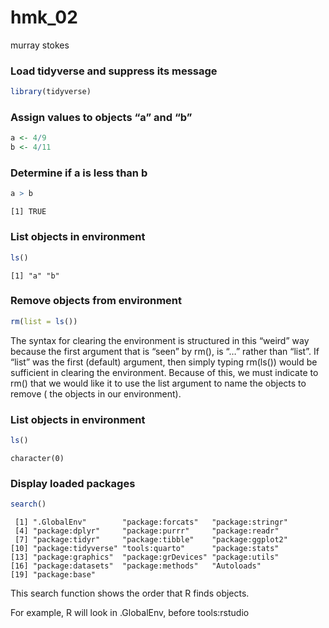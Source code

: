 hmk_02
================
murray stokes

### Load tidyverse and suppress its message

``` r
library(tidyverse)
```

### Assign values to objects “a” and “b”

``` r
a <- 4/9
b <- 4/11
```

### Determine if a is less than b

``` r
a > b
```

    [1] TRUE

### List objects in environment

``` r
ls()
```

    [1] "a" "b"

### Remove objects from environment

``` r
rm(list = ls())
```

The syntax for clearing the environment is structured in this “weird”
way because the first argument that is “seen” by rm(), is “…” rather
than “list”. If “list” was the first (default) argument, then simply
typing rm(ls()) would be sufficient in clearing the environment. Because
of this, we must indicate to rm() that we would like it to use the list
argument to name the objects to remove ( the objects in our
environment).

### List objects in environment

``` r
ls()
```

    character(0)

### Display loaded packages

``` r
search()
```

     [1] ".GlobalEnv"        "package:forcats"   "package:stringr"  
     [4] "package:dplyr"     "package:purrr"     "package:readr"    
     [7] "package:tidyr"     "package:tibble"    "package:ggplot2"  
    [10] "package:tidyverse" "tools:quarto"      "package:stats"    
    [13] "package:graphics"  "package:grDevices" "package:utils"    
    [16] "package:datasets"  "package:methods"   "Autoloads"        
    [19] "package:base"     

This search function shows the order that R finds objects.

For example, R will look in .GlobalEnv, before tools:rstudio
